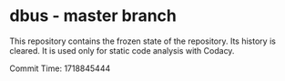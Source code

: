 # dbus - master branch

This repository contains the frozen state of the repository.
Its history is cleared. It is used only for static code
analysis with Codacy.

Commit Time: 1718845444